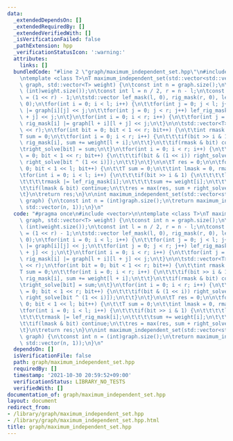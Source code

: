 ```yaml
---
data:
  _extendedDependsOn: []
  _extendedRequiredBy: []
  _extendedVerifiedWith: []
  _isVerificationFailed: false
  _pathExtension: hpp
  _verificationStatusIcon: ':warning:'
  attributes:
    links: []
  bundledCode: "#line 2 \"graph/maximum_independent_set.hpp\"\n#include <vector>\n\
    \ntemplate <class T>\nT maximum_independent_set(std::vector<std::vector<int>>\
    \ graph, std::vector<T> weight) {\n\tconst int n = graph.size();\n\tassert(n ==\
    \ (int)weight.size());\n\tconst int l = n / 2, r = n - l;\n\tconst int right_rev_mask\
    \ = (1 << r) - 1;\n\tstd::vector lef_mask(l, 0), rig_mask(r, 0), lef_rig_mask(l,\
    \ 0);\n\tfor(int i = 0; i < l; i++) {\n\t\tfor(int j = 0; j < l; j++) lef_mask[i]\
    \ |= graph[i][j] << j;\n\t\tfor(int j = 0; j < r; j++) lef_rig_mask[i] |= graph[i][l\
    \ + j] << j;\n\t}\n\tfor(int i = 0; i < r; i++) {\n\t\tfor(int j = 0; j < r; j++)\
    \ rig_mask[i] |= graph[l + i][l + j] << j;\n\t}\n\n\tstd::vector<T> right_solve(1\
    \ << r);\n\tfor(int bit = 0; bit < 1 << r; bit++) {\n\t\tint rmask = 0;\n\t\t\
    T sum = 0;\n\t\tfor(int i = 0; i < r; i++) {\n\t\t\tif(bit >> i & 1) rmask |=\
    \ rig_mask[i], sum += weight[l + i];\n\t\t}\n\t\tif(rmask & bit) continue;\n\t\
    \tright_solve[bit] = sum;\n\t}\n\tfor(int i = 0; i < r; i++) {\n\t\tfor(int bit\
    \ = 0; bit < 1 << r; bit++) {\n\t\t\tif(bit & (1 << i)) right_solve[bit] = max(right_solve[bit],\
    \ right_solve[bit ^ (1 << i)]);\n\t\t}\n\t}\n\n\tT res = 0;\n\n\tfor(int bit =\
    \ 0; bit < 1 << l; bit++) {\n\t\tT sum = 0;\n\t\tint lmask = 0, rmask = 0;\n\t\
    \tfor(int i = 0; i < l; i++) {\n\t\t\tif(bit >> i & 1) {\n\t\t\t\tlmask |= lef_mask[i];\n\
    \t\t\t\trmask |= lef_rig_mask[i];\n\t\t\t\tsum += weight[i];\n\t\t\t}\n\t\t}\n\
    \t\tif(lmask & bit) continue;\n\t\tres = max(res, sum + right_solve[rmask ^ right_rev_mask]);\n\
    \t}\n\treturn res;\n}\n\nint maximum_independent_set(std::vector<std::vector<int>>\
    \ graph) {\n\tconst int n = (int)graph.size();\n\treturn maximum_independent_set(graph,\
    \ std::vector(n, 1));\n}\n"
  code: "#pragma once\n#include <vector>\n\ntemplate <class T>\nT maximum_independent_set(std::vector<std::vector<int>>\
    \ graph, std::vector<T> weight) {\n\tconst int n = graph.size();\n\tassert(n ==\
    \ (int)weight.size());\n\tconst int l = n / 2, r = n - l;\n\tconst int right_rev_mask\
    \ = (1 << r) - 1;\n\tstd::vector lef_mask(l, 0), rig_mask(r, 0), lef_rig_mask(l,\
    \ 0);\n\tfor(int i = 0; i < l; i++) {\n\t\tfor(int j = 0; j < l; j++) lef_mask[i]\
    \ |= graph[i][j] << j;\n\t\tfor(int j = 0; j < r; j++) lef_rig_mask[i] |= graph[i][l\
    \ + j] << j;\n\t}\n\tfor(int i = 0; i < r; i++) {\n\t\tfor(int j = 0; j < r; j++)\
    \ rig_mask[i] |= graph[l + i][l + j] << j;\n\t}\n\n\tstd::vector<T> right_solve(1\
    \ << r);\n\tfor(int bit = 0; bit < 1 << r; bit++) {\n\t\tint rmask = 0;\n\t\t\
    T sum = 0;\n\t\tfor(int i = 0; i < r; i++) {\n\t\t\tif(bit >> i & 1) rmask |=\
    \ rig_mask[i], sum += weight[l + i];\n\t\t}\n\t\tif(rmask & bit) continue;\n\t\
    \tright_solve[bit] = sum;\n\t}\n\tfor(int i = 0; i < r; i++) {\n\t\tfor(int bit\
    \ = 0; bit < 1 << r; bit++) {\n\t\t\tif(bit & (1 << i)) right_solve[bit] = max(right_solve[bit],\
    \ right_solve[bit ^ (1 << i)]);\n\t\t}\n\t}\n\n\tT res = 0;\n\n\tfor(int bit =\
    \ 0; bit < 1 << l; bit++) {\n\t\tT sum = 0;\n\t\tint lmask = 0, rmask = 0;\n\t\
    \tfor(int i = 0; i < l; i++) {\n\t\t\tif(bit >> i & 1) {\n\t\t\t\tlmask |= lef_mask[i];\n\
    \t\t\t\trmask |= lef_rig_mask[i];\n\t\t\t\tsum += weight[i];\n\t\t\t}\n\t\t}\n\
    \t\tif(lmask & bit) continue;\n\t\tres = max(res, sum + right_solve[rmask ^ right_rev_mask]);\n\
    \t}\n\treturn res;\n}\n\nint maximum_independent_set(std::vector<std::vector<int>>\
    \ graph) {\n\tconst int n = (int)graph.size();\n\treturn maximum_independent_set(graph,\
    \ std::vector(n, 1));\n}\n"
  dependsOn: []
  isVerificationFile: false
  path: graph/maximum_independent_set.hpp
  requiredBy: []
  timestamp: '2021-10-30 20:59:52+09:00'
  verificationStatus: LIBRARY_NO_TESTS
  verifiedWith: []
documentation_of: graph/maximum_independent_set.hpp
layout: document
redirect_from:
- /library/graph/maximum_independent_set.hpp
- /library/graph/maximum_independent_set.hpp.html
title: graph/maximum_independent_set.hpp
---
```

